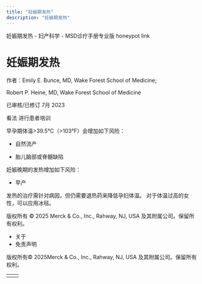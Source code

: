 ```yaml
---
title: "妊娠期发热"
description: "妊娠期发热"
---
```


﻿妊娠期发热 \- 妇产科学 \- MSD诊疗手册专业版 honeypot link

# 妊娠期发热

作者：Emily E. Bunce, MD, Wake Forest School of Medicine;

Robert P. Heine, MD, Wake Forest School of Medicine

已审核/已修订 7月 2023

看法 进行患者培训

早孕期体温>39.5°C（>103°F）会增加如下风险：

- 自然流产

- 胎儿脑部或脊髓缺陷


妊娠晚期的发热增加如下风险：

- 早产


发热的治疗需针对病因，但仍需要退热药来降低孕妇体温。 对于体温过高的女性，可以应用冰毯。



版权所有 © 2025
Merck & Co., Inc., Rahway, NJ, USA 及其附属公司。保留所有权利。

- 关于
- 免责声明

版权所有© 2025Merck & Co., Inc., Rahway, NJ, USA 及其附属公司。保留所有权利。

|     |     |
| --- | --- |
|  |  |